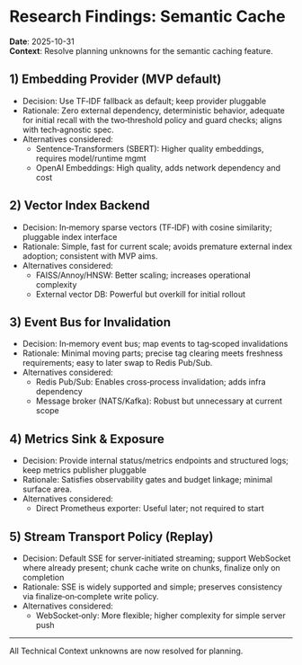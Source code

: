 # Research Findings: Semantic Cache

**Date**: 2025-10-31  
**Context**: Resolve planning unknowns for the semantic caching feature.

## 1) Embedding Provider (MVP default)
- Decision: Use TF‑IDF fallback as default; keep provider pluggable
- Rationale: Zero external dependency, deterministic behavior, adequate for initial recall with the two‑threshold policy and guard checks; aligns with tech‑agnostic spec.
- Alternatives considered:
  - Sentence‑Transformers (SBERT): Higher quality embeddings, requires model/runtime mgmt
  - OpenAI Embeddings: High quality, adds network dependency and cost

## 2) Vector Index Backend
- Decision: In‑memory sparse vectors (TF‑IDF) with cosine similarity; pluggable index interface
- Rationale: Simple, fast for current scale; avoids premature external index adoption; consistent with MVP aims.
- Alternatives considered:
  - FAISS/Annoy/HNSW: Better scaling; increases operational complexity
  - External vector DB: Powerful but overkill for initial rollout

## 3) Event Bus for Invalidation
- Decision: In‑memory event bus; map events to tag‑scoped invalidations
- Rationale: Minimal moving parts; precise tag clearing meets freshness requirements; easy to later swap to Redis Pub/Sub.
- Alternatives considered:
  - Redis Pub/Sub: Enables cross‑process invalidation; adds infra dependency
  - Message broker (NATS/Kafka): Robust but unnecessary at current scope

## 4) Metrics Sink & Exposure
- Decision: Provide internal status/metrics endpoints and structured logs; keep metrics publisher pluggable
- Rationale: Satisfies observability gates and budget linkage; minimal surface area.
- Alternatives considered:
  - Direct Prometheus exporter: Useful later; not required to start

## 5) Stream Transport Policy (Replay)
- Decision: Default SSE for server‑initiated streaming; support WebSocket where already present; chunk cache write on chunks, finalize only on completion
- Rationale: SSE is widely supported and simple; preserves consistency via finalize‑on‑complete write policy.
- Alternatives considered:
  - WebSocket‑only: More flexible; higher complexity for simple server push

---

All Technical Context unknowns are now resolved for planning.
